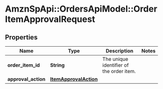# AmznSpApi::OrdersApiModel::OrderItemApprovalRequest

## Properties
Name | Type | Description | Notes
------------ | ------------- | ------------- | -------------
**order_item_id** | **String** | The unique identifier of the order item. | 
**approval_action** | [**ItemApprovalAction**](ItemApprovalAction.md) |  | 

